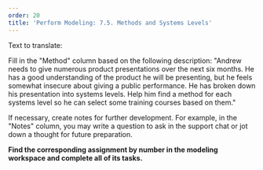 ```yaml
---
order: 20
title: 'Perform Modeling: 7.5. Methods and Systems Levels'
---
```


Text to translate:

Fill in the "Method" column based on the following description: "Andrew needs to give numerous product presentations over the next six months. He has a good understanding of the product he will be presenting, but he feels somewhat insecure about giving a public performance. He has broken down his presentation into systems levels. Help him find a method for each systems level so he can select some training courses based on them."

If necessary, create notes for further development. For example, in the "Notes" column, you may write a question to ask in the support chat or jot down a thought for future preparation.

**Find the corresponding assignment by number in the modeling workspace and complete all of its tasks.**